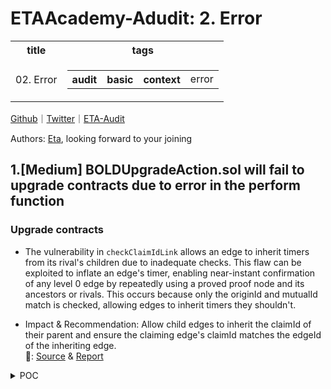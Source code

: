 # ETAAcademy-Adudit: 2. Error

<table>
  <tr>
    <th>title</th>
    <th>tags</th>
  </tr>
  <tr>
    <td>02. Error</td>
    <td>
      <table>
        <tr>
          <th>audit</th>
          <th>basic</th>
          <th>context</th>
          <td>error</td>
        </tr>
      </table>
    </td>
  </tr>
</table>

[Github](https://github.com/ETAAcademy)｜[Twitter](https://twitter.com/ETAAcademy)｜[ETA-Audit](https://github.com/ETAAcademy/ETAAcademy-Audit)

Authors: [Eta](https://twitter.com/pwhattie), looking forward to your joining

## 1.[Medium] BOLDUpgradeAction.sol will fail to upgrade contracts due to error in the perform function

### Upgrade contracts

- The vulnerability in `checkClaimIdLink` allows an edge to inherit timers from its rival's children due to inadequate checks. This flaw can be exploited to inflate an edge's timer, enabling near-instant confirmation of any level 0 edge by repeatedly using a proved proof node and its ancestors or rivals. This occurs because only the originId and mutualId match is checked, allowing edges to inherit timers they shouldn't.

- Impact & Recommendation: Allow child edges to inherit the claimId of their parent and ensure the claiming edge's claimId matches the edgeId of the inheriting edge.
  <br> 🐬: [Source](https://code4rena.com/reports/2024-05-arbitrum-foundation#m-02-boldupgradeactionsol-will-fail-to-upgrade-contracts-due-to-error-in-the-perform-function) & [Report](https://code4rena.com/reports/2024-05-arbitrum-foundation)

<details><summary>POC</summary>

```solidity
// SPDX-License-Identifier: MIT
pragma solidity 0.8.17;
import {Test} from "forge-std/Test.sol";
import "forge-std/console.sol";
struct OldStaker {
    uint256 amountStaked;
    uint64 index;
    uint64 latestStakedNode;
    // currentChallenge is 0 if staker is not in a challenge
    uint64 currentChallenge; // 1. cannot have current challenge
    bool isStaked; // 2. must be staked
}
interface IOldRollup {
    function pause() external;
    function forceRefundStaker(address[] memory stacker) external;
    function getStakerAddress(uint64 stakerNum) external view returns (address);
    function stakerCount() external view returns (uint64);
    function getStaker(address staker) external view returns (OldStaker memory);
}
contract C4 is Test {
    IOldRollup oldRollup;
    address admin;
    function setUp() public {
        uint256 forkId = vm.createFork("https://rpc.ankr.com/eth");
        vm.selectFork(forkId);
        oldRollup = IOldRollup(0x5eF0D09d1E6204141B4d37530808eD19f60FBa35);
        admin = 0x3ffFbAdAF827559da092217e474760E2b2c3CeDd;
    }
    function test_Cleanup() public {
        vm.startPrank(admin);
        oldRollup.pause();
        uint64 stakerCount = oldRollup.stakerCount();
        // since we for-loop these stakers we set an arbitrary limit - we dont
        // expect any instances to have close to this number of stakers
        if (stakerCount > 50) {
            stakerCount = 50;
        }
        for (uint64 i = 0; i < stakerCount; i++) {
            // FAILS with panic: array out-of-bounds access
            address stakerAddr = oldRollup.getStakerAddress(i);
            OldStaker memory staker = oldRollup.getStaker(stakerAddr);
            if (staker.isStaked && staker.currentChallenge == 0) {
                address[] memory stakersToRefund = new address[](1);
                stakersToRefund[0] = stakerAddr;
                oldRollup.forceRefundStaker(stakersToRefund);
            }
        }
    }
}
```

</details>
